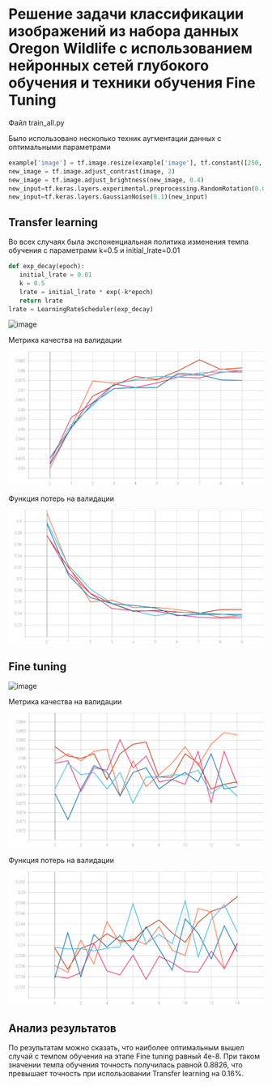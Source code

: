 # Решение задачи классификации изображений из набора данных Oregon Wildlife с использованием нейронных сетей глубокого обучения и техники обучения Fine Tuning
Файл train_all.py

Было использовано несколько техник аугментации данных с оптимальными параметрами 
```python
example['image'] = tf.image.resize(example['image'], tf.constant([250, 250]))
new_image = tf.image.adjust_contrast(image, 2)
new_image = tf.image.adjust_brightness(new_image, 0.4)
new_input=tf.keras.layers.experimental.preprocessing.RandomRotation(0.05,fill_mode='reflect')(inputs)
new_input=tf.keras.layers.GaussianNoise(0.1)(new_input)
```
## Transfer learning
Во всех случаях была экспоненциальная политика изменения темпа обучения с параметрами k=0.5 и initial_lrate=0.01

```python
def exp_decay(epoch):
   initial_lrate = 0.01
   k = 0.5
   lrate = initial_lrate * exp(-k*epoch)
   return lrate
lrate = LearningRateScheduler(exp_decay)
```

![image](https://user-images.githubusercontent.com/80068414/113750074-00e34800-9713-11eb-9a10-afb5f73a58bc.png)
 
 Метрика качества на валидации
 
 ![acc_1](https://github.com/EugenTrifonov/lab_5/blob/main/graph/epoch_categorical_accuracy_transfer.svg)
 
  Функция потерь на валидации
  
  ![loss_1](https://github.com/EugenTrifonov/lab_5/blob/main/graph/epoch_loss_transfer.svg)
 
 ## Fine tuning
 
 ![image](https://user-images.githubusercontent.com/80068414/113753113-6422a980-9716-11eb-9c23-e9b2cb98cfb7.png)
 
 Метрика качества на валидации
 
  ![acc_2](https://github.com/EugenTrifonov/lab_5/blob/main/graph/epoch_categorical_accuracy_fine_tuning.svg)
  
   Функция потерь на валидации
   
  ![loss_2](https://github.com/EugenTrifonov/lab_5/blob/main/graph/epoch_loss_fine_tuning.svg)
  
  ## Анализ результатов 
По результатам можно сказать, что наиболее оптимальным вышел случай с темпом обучения на этапе Fine tuning равный 4e-8. При таком значении темпа обучения точность получилась равной 0.8826, что превышает точность при использовании Transfer learning на 0.16%.
